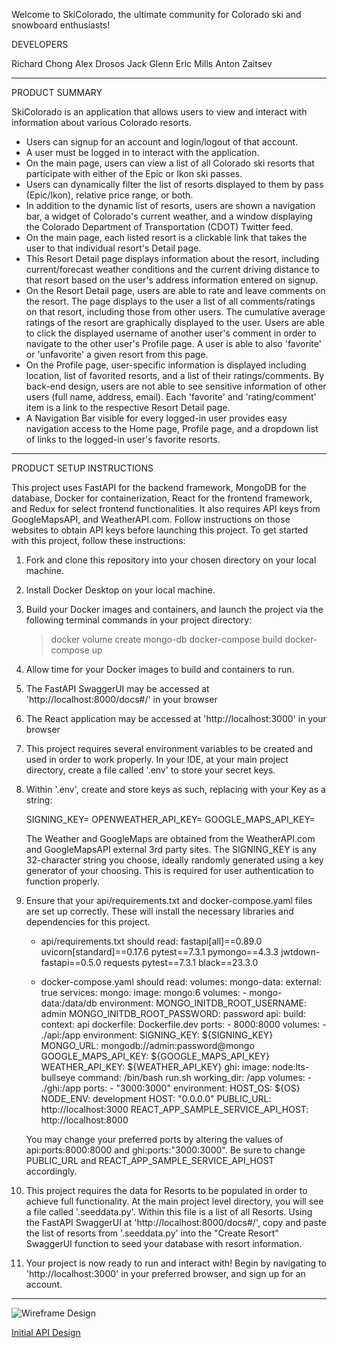 Welcome to SkiColorado, the ultimate community for Colorado ski and snowboard enthusiasts!


DEVELOPERS

Richard Chong
Alex Drosos
Jack Glenn
Eric Mills
Anton Zaitsev

__________________________________________________________________________________________________________________________________

PRODUCT SUMMARY

SkiColorado is an application that allows users to view and interact with information about various Colorado resorts.

- Users can signup for an account and login/logout of that account.
- A user must be logged in to interact with the application.
- On the main page, users can view a list of all Colorado ski resorts that participate with either of the Epic or Ikon ski passes.
- Users can dynamically filter the list of resorts displayed to them by pass (Epic/Ikon), relative price range, or both.
- In addition to the dynamic list of resorts, users are shown a navigation bar, a widget of Colorado's current weather, and a window displaying the Colorado Department of Transportation (CDOT) Twitter feed.
- On the main page, each listed resort is a clickable link that takes the user to that individual resort's Detail page.
- This Resort Detail page displays information about the resort, including current/forecast weather conditions and the current driving distance to that resort based on the user's address information entered on signup.
- On the Resort Detail page, users are able to rate and leave comments on the resort. The page displays to the user a list of all comments/ratings on that resort, including those from other users. The cumulative average ratings of the resort are graphically displayed to the user. Users are able to click the displayed username of another user's comment in order to navigate to the other user's Profile page. A user is able to also 'favorite' or 'unfavorite' a given resort from this page.
- On the Profile page, user-specific information is displayed including location, list of favorited resorts, and a list of their ratings/comments. By back-end design, users are not able to see sensitive information of other users (full name, address, email). Each 'favorite' and 'rating/comment' item is a link to the respective Resort Detail page.
- A Navigation Bar visible for every logged-in user provides easy navigation access to the Home page, Profile page, and a dropdown list of links to the logged-in user's favorite resorts.


__________________________________________________________________________________________________________________________________

PRODUCT SETUP INSTRUCTIONS

This project uses FastAPI for the backend framework, MongoDB for the database, Docker for containerization, React for the frontend framework, and Redux for select frontend functionalities. It also requires API keys from GoogleMapsAPI, and WeatherAPI.com. Follow instructions on those websites to obtain API keys before launching this project. To get started with this project, follow these instructions:

1. Fork and clone this repository into your chosen directory on your local machine.

2. Install Docker Desktop on your local machine.

3. Build your Docker images and containers, and launch the project via the following terminal commands in your project directory:
    > docker volume create mongo-db
    > docker-compose build
    > docker-compose up

4. Allow time for your Docker images to build and containers to run.

5. The FastAPI SwaggerUI may be accessed at 'http://localhost:8000/docs#/' in your browser

6. The React application may be accessed at 'http://localhost:3000' in your browser

7. This project requires several environment variables to be created and used in order to work properly. In your IDE, at your main project directory, create a file called '.env' to store your secret keys.

8. Within '.env', create and store keys as such, replacing <yourkeyhere> with your Key as a string:

    SIGNING_KEY=<yourkeyhere>
    OPENWEATHER_API_KEY=<yourkeyhere>
    GOOGLE_MAPS_API_KEY=<yourkeyhere>

   The Weather and GoogleMaps are obtained from the WeatherAPI.com and GoogleMapsAPI external 3rd party sites. The SIGNING_KEY is any 32-character string you choose, ideally randomly generated using a key generator of your choosing. This is required for user authentication to function properly.

9. Ensure that your api/requirements.txt and docker-compose.yaml files are set up correctly. These will install the necessary libraries and dependencies for this project.

    - api/requirements.txt should read:
        fastapi[all]==0.89.0
        uvicorn[standard]==0.17.6
        pytest==7.3.1
        pymongo==4.3.3
        jwtdown-fastapi==0.5.0
        requests
        pytest==7.3.1
        black==23.3.0

    - docker-compose.yaml should read:
        volumes:
            mongo-data:
                external: true
        services:
        mongo:
            image: mongo:6
            volumes:
            - mongo-data:/data/db
            environment:
            MONGO_INITDB_ROOT_USERNAME: admin
            MONGO_INITDB_ROOT_PASSWORD: password
        api:
            build:
            context: api
            dockerfile: Dockerfile.dev
            ports:
            - 8000:8000
            volumes:
            - ./api:/app
            environment:
            SIGNING_KEY: ${SIGNING_KEY}
            MONGO_URL: mongodb://admin:password@mongo
            GOOGLE_MAPS_API_KEY: ${GOOGLE_MAPS_API_KEY}
            WEATHER_API_KEY: ${WEATHER_API_KEY}
        ghi:
            image: node:lts-bullseye
            command: /bin/bash run.sh
            working_dir: /app
            volumes:
            - ./ghi:/app
            ports:
            - "3000:3000"
            environment:
            HOST_OS: ${OS}
            NODE_ENV: development
            HOST: "0.0.0.0"
            PUBLIC_URL: http://localhost:3000
            REACT_APP_SAMPLE_SERVICE_API_HOST: http://localhost:8000

    You may change your preferred ports by altering the values of api:ports:8000:8000 and ghi:ports:"3000:3000". Be sure to change PUBLIC_URL and REACT_APP_SAMPLE_SERVICE_API_HOST accordingly.

10. This project requires the data for Resorts to be populated in order to achieve full functionality. At the main project level directory, you will see a file called '.seeddata.py'. Within this file is a list of all Resorts. Using the FastAPI SwaggerUI at 'http://localhost:8000/docs#/', copy and paste the list of resorts from '.seeddata.py' into the "Create Resort" SwaggerUI function to seed your database with resort information.

11. Your project is now ready to run and interact with! Begin by navigating to 'http://localhost:3000' in your preferred browser, and sign up for an account.
__________________________________________________________________________________________________________________________________

![Wireframe Design](docs/Wireframe.png)

[Initial API Design](docs/api-design.md)
